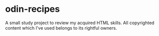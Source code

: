 # odin-recipes
A small study project to review my acquired HTML skills.
All copyrighted content which I've used belongs to its rightful owners.
